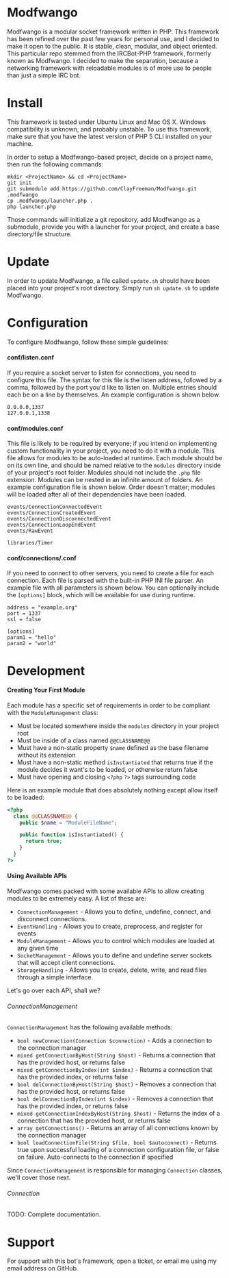 Modfwango
=========

Modfwango is a modular socket framework written in PHP.  This framework has been
refined over the past few years for personal use, and I decided to make it open
to the public.  It is stable, clean, modular, and object oriented.  This
particular repo stemmed from the IRCBot-PHP framework, formerly known as
Modfwango.  I decided to make the separation, because a networking framework
with reloadable modules is of more use to people than just a simple IRC bot.

Install
=======

This framework is tested under Ubuntu Linux and Mac OS X.  Windows compatibility
is unknown, and probably unstable.  To use this framework, make sure that you
have the latest version of PHP 5 CLI installed on your machine.

In order to setup a Modfwango-based project, decide on a project name, then run
the following commands:
```
mkdir <ProjectName> && cd <ProjectName>
git init
git submodule add https://github.com/ClayFreeman/Modfwango.git .modfwango
cp .modfwango/launcher.php .
php launcher.php
```

Those commands will initialize a git repository, add Modfwango as a submodule,
provide you with a launcher for your project, and create a base directory/file
structure.

Update
======

In order to update Modfwango, a file called `update.sh` should have been placed
into your project's root directory.  Simply run `sh update.sh` to update
Modfwango.

Configuration
=============
To configure Modfwango, follow these simple guidelines:

#### conf/listen.conf
If you require a socket server to listen for connections, you need to configure
this file.  The syntax for this file is the listen address, followed by a comma,
followed by the port you'd like to listen on.  Multiple entries should each be
on a line by themselves.  An example configuration is shown below.
```
0.0.0.0,1337
127.0.0.1,1338
```

#### conf/modules.conf
This file is likely to be required by everyone; if you intend on implementing
custom functionality in your project, you need to do it with a module.  This
file allows for modules to be auto-loaded at runtime.  Each module should be on
its own line, and should be named relative to the `modules` directory inside of
your project's root folder.  Modules should not include the `.php` file
extension.  Modules can be nested in an infinite amount of folders.  An example
configuration file is shown below.  Order doesn't matter; modules will be loaded
after all of their dependencies have been loaded.
```
events/ConnectionConnectedEvent
events/ConnectionCreatedEvent
events/ConnectionDisconnectedEvent
events/ConnectionLoopEndEvent
events/RawEvent

libraries/Timer
```

#### conf/connections/<name>.conf
If you need to connect to other servers, you need to create a file for each
connection.  Each file is parsed with the built-in PHP INI file parser.  An
example file with all parameters is shown below.  You can optionally include the
`[options]` block, which will be available for use during runtime.
```
address = "example.org"
port = 1337
ssl = false

[options]
param1 = "hello"
param2 = "world"
```

Development
===========

#### Creating Your First Module

Each module has a specific set of requirements in order to be compliant with the
`ModuleManagement` class:
* Must be located somewhere inside the `modules` directory in your project root
* Must be inside of a class named `@@CLASSNAME@@`
* Must have a non-static property `$name` defined as the base filename without
its extension
* Must have a non-static method `isInstantiated` that returns true if the module
decides it want's to be loaded, or otherwise return false
* Must have opening and closing `<?php` `?>` tags surrounding code

Here is an example module that does absolutely nothing except allow itself to be
loaded:
```php
<?php
  class @@CLASSNAME@@ {
    public $name = "ModuleFileName";

    public function isInstantiated() {
      return true;
    }
  }
?>
```

#### Using Available APIs

Modfwango comes packed with some available APIs to allow creating modules to be
extremely easy.  A list of these are:
* `ConnectionManagement` - Allows you to define, undefine, connect, and
disconnect connections.
* `EventHandling` - Allows you to create, preprocess, and register for events
* `ModuleManagement` - Allows you to control which modules are loaded at any
given time
* `SocketManagement` - Allows you to define and undefine server sockets that
will accept client connections.
* `StorageHandling` - Allows you to create, delete, write, and read files
through a simple interface.

Let's go over each API, shall we?

###### ConnectionManagement
`ConnectionManagement` has the following available methods:
* `bool newConnection(Connection $connection)` - Adds a connection to the
connection manager
* `mixed getConnectionByHost(String $host)` - Returns a connection that has the
provided host, or returns false
* `mixed getConnectionByIndex(int $index)` - Returns a connection that has the
provided index, or returns false
* `bool delConnectionByHost(String $host)` - Removes a connection that has the
provided host, or returns false
* `bool delConnectionByIndex(int $index)` - Removes a connection that has the
provided index, or returns false
* `mixed getConnectionIndexByHost(String $host)` - Returns the index of a
connection that has the provided host, or returns false
* `array getConnections()` - Returns an array of all connections known by
the connection manager
* `bool loadConnectionFile(String $file, bool $autoconnect)` - Returns true upon
successful loading of a connection configuration file, or false on failure.
Auto-connects to the connection if specified

Since `ConnectionManagement` is responsible for managing `Connection` classes,
we'll cover those next.

###### Connection
TODO:  Complete documentation.

Support
=======

For support with this bot's framework, open a ticket, or email me using my email
address on GitHub.
